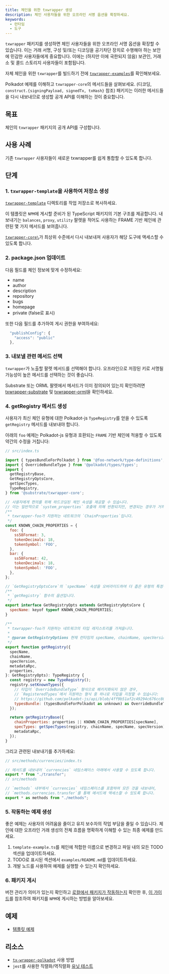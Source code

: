 ```yaml
---
title: 체인을 위한 txwrapper 생성
description: 체인 사용자들을 위한 오프라인 서명 옵션을 확장하세요.
keywords:
  - 런타임
  - 도구
---
```


`txwrapper` 패키지를 생성하면 체인 사용자들을 위한 오프라인 서명 옵션을 확장할 수 있습니다.
이는 거래 서명, 구성 및/또는 디코딩을 공기차단 장치로 수행해야 하는 보안에 민감한 사용자들에게 중요합니다.
이에는 (하지만 이에 국한되지 않음) 보관인, 거래소 및 콜드 스토리지 사용자들이 포함됩니다.

자체 체인을 위한 `txwrapper`를 빌드하기 전에 [`txwrapper-examples`](https://github.com/paritytech/txwrapper-core/blob/main/packages/txwrapper-examples/README.md)를 확인해보세요.

Polkadot 예제를 이해하고 `txwrapper-core`의 메서드들을 살펴보세요. (디코딩, `construct.{signingPayload, signedTx, txHash}` 참조)
패키지는 이러한 메서드들을 다시 내보내므로 생성할 공개 API를 이해하는 것이 중요합니다.

## 목표

체인의 `txwrapper` 패키지의 공개 API를 구성합니다.

## 사용 사례

기존 `txwrapper` 사용자들이 새로운 txwrapper를 쉽게 통합할 수 있도록 합니다.

## 단계

### 1. `txwrapper-template`을 사용하여 저장소 생성

[`txwrapper-template`](https://github.com/paritytech/txwrapper-core/tree/main/packages/txwrapper-template) 디렉토리를 작업 저장소로 복사하세요.

이 템플릿은 `NPM`에 게시할 준비가 된 TypeScript 패키지의 기본 구조를 제공합니다. 내보내기는 `balances`, `proxy`, `utility` 팔렛을 적어도 사용하는 FRAME 기반 체인에 관련된 몇 가지 메서드를 보여줍니다.

[`txwrapper-core\`](https://github.com/paritytech/txwrapper-core)가 최상위 수준에서 다시 내보내져 사용자가 해당 도구에 액세스할 수 있도록 합니다.

### 2. package.json 업데이트

다음 필드를 체인 정보에 맞게 수정하세요:

- name
- author
- description
- repository
- bugs
- homepage
- private (false로 표시)

또한 다음 필드를 추가하여 게시 권한을 부여하세요:

```js
  "publishConfig": {
    "access": "public"
  },
```

### 3. 내보낼 관련 메서드 선택

`txwrapper`가 노출할 팔렛 메서드를 선택해야 합니다.
오프라인으로 저장된 키로 서명될 가능성이 높은 메서드를 선택하는 것이 좋습니다.

Substrate 또는 ORML 팔렛에서 메서드가 이미 정의되어 있는지 확인하려면 [txwrapper-substrate](https://github.com/paritytech/txwrapper-core/blob/main/packages/txwrapper-substrate/README.md) 및 [txwrapper-orml](https://github.com/paritytech/txwrapper-core/blob/main/packages/txwrapper-orml/README.md)을 확인하세요.

### 4. getRegistry 메서드 생성

사용자가 최신 체인 유형에 대한 Polkadot-js `TypeRegistry`를 얻을 수 있도록 `getRegistry` 메서드를 내보내야 합니다.

아래의 `foo` 예제는 Polkadot-js 유형과 호환되는 `FRAME` 기반 체인에 적용할 수 있도록 약간의 수정을 거칩니다:

```js
// src/index.ts

import { typesBundleForPolkadot } from '@foo-network/type-definitions';
import { OverrideBundleType } from '@polkadot/types/types';
import {
  getRegistryBase,
  GetRegistryOptsCore,
  getSpecTypes,
  TypeRegistry,
} from '@substrate/txwrapper-core';

// 사용자에게 편의를 위해 하드코딩된 체인 속성을 제공할 수 있습니다.
// 이는 일반적으로 `system_properties` 호출에 의해 반환되지만, 변경되는 경우가 거의 없으므로 하드코딩하는 것이 안전합니다.
/**
 * txwrapper-foo가 지원하는 네트워크의 `ChainProperties`입니다.
 */
const KNOWN_CHAIN_PROPERTIES = {
  foo: {
    ss58Format: 3,
    tokenDecimals: 18,
    tokenSymbol: 'FOO',
  },
  bar: {
    ss58Format: 42,
    tokenDecimals: 18,
    tokenSymbol: 'FOO',
  },
};

// `GetRegistryOptsCore`의 `specName` 속성을 오버라이드하여 더 좁은 유형의 특정성을 얻을 수 있도록 합니다.
/**
 * `getRegistry` 함수의 옵션입니다.
 */
export interface GetRegistryOpts extends GetRegistryOptsCore {
  specName: keyof typeof KNOWN_CHAIN_PROPERTIES;
}

/**
 * txwrapper-foo가 지원하는 네트워크의 타입 레지스트리를 가져옵니다.
 *
 * @param GetRegistryOptions 현재 런타임의 specName, chainName, specVersion 및 metadataRpc
 */
export function getRegistry({
  specName,
  chainName,
  specVersion,
  metadataRpc,
  properties,
}: GetRegistryOpts): TypeRegistry {
  const registry = new TypeRegistry();
  registry.setKnownTypes({
    // 타입이 `OverrideBundleType` 형식으로 패키지화되지 않은 경우,
    // `RegisteredTypes`에서 지원하는 형식 중 하나로 타입을 지정할 수 있습니다:
    // https://github.com/polkadot-js/api/blob/4ff9b51af2c49294c676cc80abc6476565c70b11/packages/types/src/types/registry.ts#L59
    typesBundle: (typesBundleForPolkadot as unknown) as OverrideBundleType,
  });

  return getRegistryBase({
    chainProperties: properties || KNOWN_CHAIN_PROPERTIES[specName],
    specTypes: getSpecTypes(registry, chainName, specName, specVersion),
    metadataRpc,
  });
}
```

그리고 관련된 내보내기를 추가하세요:

```js
// src/methods/currencies/index.ts

// 메서드를 내보내어 `currencies` 네임스페이스 아래에서 사용할 수 있도록 합니다.
export * from "./transfer";
// src/methods

// `methods` 내부에서 `currencies` 네임스페이스를 포함하여 모든 것을 내보내어,
// `methods.currencies.transfer`를 통해 메서드에 액세스할 수 있도록 합니다.
export * as methods from "./methods";
```

### 5. 작동하는 예제 생성

좋은 예제는 사용자의 어려움을 줄이고 유지 보수자의 작업 부담을 줄일 수 있습니다.
체인에 대한 오프라인 거래 생성의 전체 흐름을 명확하게 이해할 수 있는 최종 예제를 만드세요.

1. `template-example.ts`를 체인에 적합한 이름으로 변경하고 파일 내의 모든 TODO 섹션을 업데이트하세요.
2. TODO로 표시된 섹션에서 `examples/README.md`를 업데이트하세요.
3. 개발 노드를 사용하여 예제를 실행할 수 있는지 확인하세요.

### 6. 패키지 게시

버전 관리가 의미가 있는지 확인하고 [로컬에서 패키지가 작동하는지](https://docs.npmjs.com/cli/v6/commands/npm-pack) 확인한 후, [이 가이드](https://docs.npmjs.com/cli/v6/commands/npm-publish)를 참조하여 패키지를 `NPM`에 게시하는 방법을 알아보세요.

## 예제

- [템플릿 예제](https://github.com/paritytech/txwrapper-core/blob/main/packages/txwrapper-template/examples/template-example.ts)

## 리소스

- [`tx-wrapper-polkadot`](https://github.com/paritytech/txwrapper-core/blob/main/packages/) 사용 방법
- `jest`를 사용한 직렬화/역직렬화 [유닛 테스트](https://github.com/paritytech/txwrapper-core/blob/main/packages/txwrapper-orml/src/methods/currencies/transfer.spec.ts)